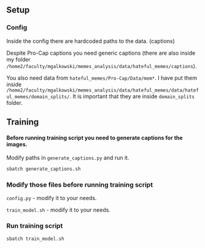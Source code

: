 ## Setup

### Config

Inside the config there are hardcoded paths to the data. (captions)

Despite Pro-Cap captions you need generic captions (there are also inside my folder `/home2/faculty/mgalkowski/memes_analysis/data/hateful_memes/captions`).

You also need data from `hateful_memes/Pro-Cap/Data/mem*`. I have put them inside `/home2/faculty/mgalkowski/memes_analysis/data/hateful_memes/data/hateful_memes/domain_splits/`. It is important that they are inside `domain_splits` folder.

## Training

#### Before running training script you need to generate captions for the images.

Modify paths in `generate_captions.py` and run it.

```bash
sbatch generate_captions.sh
```

### Modify those files before running training script

`config.py` - modify it to your needs.

`train_model.sh` - modify it to your needs.

### Run training script

```bash
sbatch train_model.sh
```
